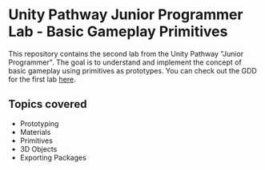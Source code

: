 # Unity Pathway Junior Programmer Lab - Basic Gameplay Primitives

This repository contains the second lab from the Unity Pathway "Junior Programmer". The goal is to understand and implement the concept of basic gameplay using primitives as prototypes. You can check out the GDD for the first lab [here](https://docs.google.com/document/d/1yenwr35-q2WQPTvgHoq7PtzHBvSdxucY0BAQF1sInms/edit?usp=sharing).

## Topics covered
* Prototyping
* Materials
* Primitives
* 3D Objects
* Exporting Packages 